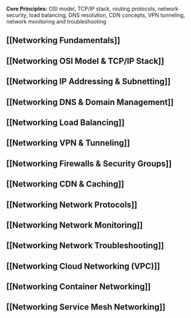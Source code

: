**Core Principles:** OSI model, TCP/IP stack, routing protocols, network security, load balancing, DNS resolution, CDN concepts, VPN tunneling, network monitoring and troubleshooting

## [[Networking Fundamentals]]
## [[Networking OSI Model & TCP/IP Stack]]
## [[Networking IP Addressing & Subnetting]] 
## [[Networking DNS & Domain Management]]
## [[Networking Load Balancing]]
## [[Networking VPN & Tunneling]]
## [[Networking Firewalls & Security Groups]]
## [[Networking CDN & Caching]]
## [[Networking Network Protocols]]
## [[Networking Network Monitoring]]
## [[Networking Network Troubleshooting]]
## [[Networking Cloud Networking (VPC)]]
## [[Networking Container Networking]]
## [[Networking Service Mesh Networking]]